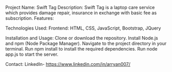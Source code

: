 Project Name: Swift Tag 
Description: Swift Tag is a laptop care service which provides damage repair, insurance in exchange with basic fee as subscription.
Features:

Technologies Used:
Frontend: HTML, CSS, JavaScript, Bootstrap, JQuery

Installation and Usage:
Clone or download the repository.
Install Node.js and npm (Node Package Manager).
Navigate to the project directory in your terminal.
Run npm install to install the required dependencies.
Run node app.js to start the server.

Contact:
LinkedIn- https://www.linkedin.com/in/arryan007/
